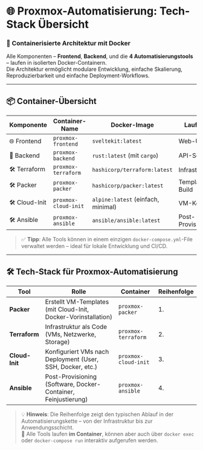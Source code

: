 # 🌐 Proxmox-Automatisierung: Tech-Stack Übersicht
### 🐳 Containerisierte Architektur mit Docker

Alle Komponenten – **Frontend**, **Backend**, und die **4 Automatisierungstools** – laufen in isolierten Docker-Containern.  
Die Architektur ermöglicht modulare Entwicklung, einfache Skalierung, Reproduzierbarkeit und einfache Deployment-Workflows.

---

## 📦 Container-Übersicht

| Komponente       | Container-Name             | Docker-Image | Laufzeit |  
|------------------|----------------------------|--------------|----------|  
| 🌐 Frontend       | `proxmox-frontend`         | `sveltekit:latest` | Web-UI |  
| 🔧 Backend        | `proxmox-backend`          | `rust:latest` (mit `cargo`) | API-Service |  
| 🛠️ Terraform      | `proxmox-terraform`        | `hashicorp/terraform:latest` | Infrastruktur |  
| 🛠️ Packer         | `proxmox-packer`           | `hashicorp/packer:latest` | Template-Build |  
| 🛠️ Cloud-Init     | `proxmox-cloud-init`       | `alpine:latest` (einfach, minimal) | VM-Konfig |  
| 🛠️ Ansible        | `proxmox-ansible`          | `ansible/ansible:latest` | Post-Provisioning |  

> ✅ **Tipp**: Alle Tools können in einem einzigen `docker-compose.yml`-File verwaltet werden – ideal für lokale Entwicklung und CI/CD.

---

## 🛠️ Tech-Stack für Proxmox-Automatisierung

| Tool         | Rolle | Container | Reihenfolge |
|--------------|-------|-----------|-------------|
| **Packer**      | Erstellt VM-Templates (mit Cloud-Init, Docker-Vorinstallation) | `proxmox-packer` | 1. |
| **Terraform**   | Infrastruktur als Code (VMs, Netzwerke, Storage) | `proxmox-terraform` | 2. |
| **Cloud-Init**  | Konfiguriert VMs nach Deployment (User, SSH, Docker, etc.) | `proxmox-cloud-init` | 3. |
| **Ansible**     | Post-Provisioning (Software, Docker-Container, Feinjustierung) | `proxmox-ansible` | 4. |

> 💡 **Hinweis**: Die Reihenfolge zeigt den typischen Ablauf in der Automatisierungskette – von der Infrastruktur bis zur Anwendungsschicht.  
> 🔁 Alle Tools laufen **im Container**, können aber auch über `docker exec` oder `docker-compose run` interaktiv aufgerufen werden.
